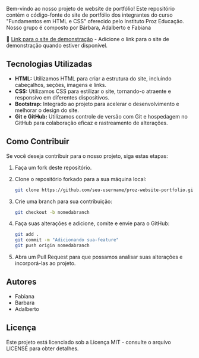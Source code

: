 Bem-vindo ao nosso projeto de website de portfólio! Este repositório contém o código-fonte do site de portfólio dos integrantes do curso "Fundamentos em HTML e CSS" oferecido pelo Instituto Proz Educação. Nosso grupo é composto por Bárbara, Adalberto e Fabiana

🚀 [Link para o site de demonstração](#) - Adicione o link para o site de demonstração quando estiver disponível.

## Tecnologias Utilizadas

- **HTML:** Utilizamos HTML para criar a estrutura do site, incluindo cabeçalhos, seções, imagens e links.
- **CSS:** Utilizamos CSS para estilizar o site, tornando-o atraente e responsivo em diferentes dispositivos.
- **Bootstrap:** Integrado ao projeto para acelerar o desenvolvimento e melhorar o design do site.
- **Git e GitHub:** Utilizamos controle de versão com Git e hospedagem no GitHub para colaboração eficaz e rastreamento de alterações.

## Como Contribuir

Se você deseja contribuir para o nosso projeto, siga estas etapas:

1. Faça um fork deste repositório.

2. Clone o repositório forkado para a sua máquina local:

   ```bash
   git clone https://github.com/seu-username/proz-website-portfolio.git

3. Crie uma branch para sua contribuição:

    ```bash
    git checkout -b nomedabranch

4. Faça suas alterações e adicione, comite e envie para o GitHub:

    ```bash
    git add .
    git commit -m "Adicionando sua-feature"
    git push origin nomedabranch

5. Abra um Pull Request para que possamos analisar suas alterações e incorporá-las ao projeto.

## Autores
- Fabiana
- Barbara
- Adalberto

## Licença
Este projeto está licenciado sob a Licença MIT - consulte o arquivo LICENSE para obter detalhes.

